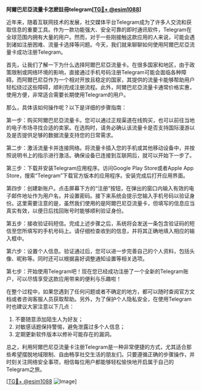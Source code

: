 **阿爾巴尼亞流量卡怎麽註冊telegram[[TG💪+ @esim1088](https://t.me/s/esim1088)]**

近年来，随着互联网技术的发展，社交媒体平台Telegram成为了许多人交流和获取信息的重要工具。作为一款功能强大、安全可靠的即时通讯软件，Telegram在全球范围内拥有大量的用户。然而，对于一些刚接触这款应用的人来说，可能会遇到诸如注册困难、流量卡选择等问题。今天，我们就来聊聊如何使用阿爾巴尼亞流量卡成功注册Telegram。

首先，让我们了解一下为什么选择阿爾巴尼亞流量卡。在很多国家和地区，由于政策限制或网络环境的影响，直接通过手机号码注册Telegram可能会面临各种障碍。而阿爾巴尼亞作为一个相对开放且稳定的国家，其提供的流量卡能够帮助用户轻松绕过这些障碍，顺利完成注册流程。此外，阿爾巴尼亞流量卡通常价格实惠，使用方便，非常适合需要长期使用Telegram的用户。

那么，具体该如何操作呢？以下是详细的步骤指南：

第一步：购买阿爾巴尼亞流量卡。您可以通过正规渠道在线购买，也可以前往当地的电子市场寻找合适的卖家。在选购时，请务必确认该流量卡是否支持国际漫游以及是否提供足够的数据流量支持您的日常需求。

第二步：激活流量卡并连接网络。将流量卡插入您的手机或其他移动设备中，并按照说明书上的指示进行激活。确保设备已连接到互联网后，就可以开始下一步了。

第三步：下载并安装Telegram应用程序。访问Google Play Store或者Apple App Store，搜索“Telegram”下载官方版本的应用程序。安装完成后打开应用界面。

第四步：创建新账户。点击屏幕下方的“注册”按钮，在弹出的窗口内输入有效的电子邮件地址作为用户名，并设置密码。接下来系统会提示您输入手机号码以验证身份。这里需要注意的是，虽然我们使用的是阿爾巴尼亞流量卡，但填写的信息应当真实有效，以便日后找回账号时能够顺利验证身份。

第五步：接收验证码短信。完成上述步骤之后，系统将会发送一条包含验证码的短信至您所填写的手机号码上。请仔细检查收到的信息，并将其正确地填入相应的输入框中。

第六步：设置个人信息。验证通过后，您可以进一步完善自己的个人资料，包括头像、昵称等。同时还可以根据喜好调整通知设置等相关选项。

第七步：开始使用Telegram吧！现在您已经成功注册了一个全新的Telegram账户，可以尽情享受这款应用带来的便利与乐趣啦！

在整个过程中，如果您遇到了任何问题或者不确定的地方，都可以随时查阅官方文档或者咨询客服人员获取帮助。另外，为了保护个人隐私安全，在使用Telegram时也建议大家注意以下几点：

1. 不要随意添加陌生人为好友；
2. 对敏感话题保持警惕，避免泄露过多个人信息；
3. 定期更新软件版本以修补可能存在的漏洞。

总之，利用阿爾巴尼亞流量卡注册Telegram是一种非常便捷的方式，尤其适合那些希望摆脱地域限制、自由畅享社交生活的朋友们。只要遵循正确的步骤操作，并时刻关注网络安全事项，相信每位用户都能够轻松愉快地开启属于自己的Telegram之旅。

[[TG💪+ @esim1088](https://t.me/s/esim1088) ![Image](https://i.postimg.cc/4NQfJmqS/Snipaste-2025-05-13-00-14-12.png)]